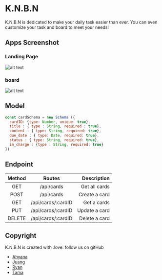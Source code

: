 # K.N.B.N
K.N.B.N is dedicated to make your daily task easier than ever. You can even customize your task and board to meet your needs!

## Apps Screenshot

### Landing Page
![alt text](https://raw.githubusercontent.com/blanford-fox-2016/knbn/master/client/img/landing_page.png "Landing Page")

### board
![alt text](https://raw.githubusercontent.com/blanford-fox-2016/knbn/master/client/img/board.png "Boards")

## Model

```js
const cardSchema = new Schema ({
  cardID: {type: Number, unique: true},
  title : { type : String, required : true},
  content : { type: String, required: true},
  due_date : { type: Date, required: true},
  status : { type: String, required: true},
  in_charge : {type : String, required: true}
})
```

## Endpoint

| Method   |      Routes        | Description   |
|:--------:|:------------------:|--------------:|
| GET      |  /api/cards        | Get all cards |
| POST     |  /api/cards        | Create a card |
| GET      |  /api/cards/:cardID| Get a cards   |
| PUT      |  /api/cards/:cardID| Update a card |
| DELETE   |  /api/cards/:cardID| Delete a card |

## Copyright

K.N.B.N is created with :love:
follow us on gitHub
- [Ahyana](https://www.github.com/ahyanarizky)
- [Juang](https://www.github.com/broerjuang)
- [Ryan](https://www.github.com/ryanandhaka)
- [Tama](https://www.github.com/tamatamvan)
